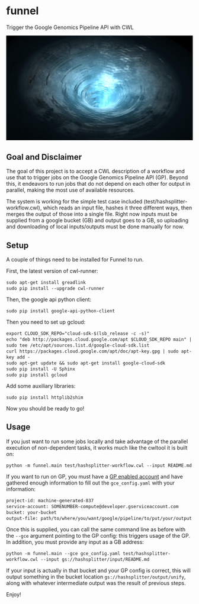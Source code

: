 # funnel

Trigger the Google Genomics Pipeline API with CWL

![FUNNEL](https://github.com/bmeg/funnel/blob/master/resources/funnel.jpg)

## Goal and Disclaimer

The goal of this project is to accept a CWL description of a workflow and use that to trigger jobs on the Google Genomics Pipeline API (GP). Beyond this, it endeavors to run jobs that do not depend on each other for output in parallel, making the most use of available resources.

The system is working for the simple test case included (test/hashsplitter-workflow.cwl), which reads an input file, hashes it three different ways, then merges the output of those into a single file. Right now inputs must be supplied from a google bucket (GB) and output goes to a GB, so uploading and downloading of local inputs/outputs must be done manually for now.

## Setup

A couple of things need to be installed for Funnel to run. 

First, the latest version of cwl-runner:

    sudo apt-get install greadlink
    sudo pip install --upgrade cwl-runner

Then, the google api python client:

    sudo pip install google-api-python-client

Then you need to set up gcloud:

    export CLOUD_SDK_REPO="cloud-sdk-$(lsb_release -c -s)"
    echo "deb http://packages.cloud.google.com/apt $CLOUD_SDK_REPO main" | sudo tee /etc/apt/sources.list.d/google-cloud-sdk.list
    curl https://packages.cloud.google.com/apt/doc/apt-key.gpg | sudo apt-key add -
    sudo apt-get update && sudo apt-get install google-cloud-sdk
    sudo pip install -U Sphinx
    sudo pip install gcloud

Add some auxiliary libraries:

    sudo pip install httplib2shim

Now you should be ready to go!

## Usage

If you just want to run some jobs locally and take advantage of the parallel execution of non-dependent tasks, it works much like the cwltool it is built on:

    python -m funnel.main test/hashsplitter-workflow.cwl --input README.md

If you want to run on GP, you must have a [GP enabled account](https://cloud.google.com/genomics/install-genomics-tools) and have gathered enough information to fill out the `gce_config.yaml` with your information:

    project-id: machine-generated-837
    service-account: SOMENUMBER-compute@developer.gserviceaccount.com
    bucket: your-bucket
    output-file: path/to/where/you/want/google/pipeline/to/put/your/output

Once this is supplied, you can call the same command line as before with the `--gce` argument pointing to the GP config: this triggers usage of the GP. In addition, you must provide any input as a GB address:

    python -m funnel.main --gce gce_config.yaml test/hashsplitter-workflow.cwl --input gs://hashsplitter/input/README.md

If your input is actually in that bucket and your GP config is correct, this will output something in the bucket location `gs://hashsplitter/output/unify`, along with whatever intermediate output was the result of previous steps.

Enjoy!
